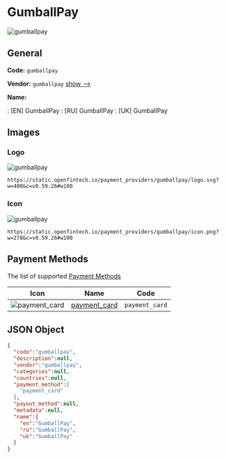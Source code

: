 
# GumballPay 
![gumballpay](https://static.openfintech.io/payment_providers/gumballpay/logo.svg?w=400&c=v0.59.26#w100)  

## General 
 
**Code:** `gumballpay` 
 
**Vendor:** `gumballpay` [show -->](/vendors/gumballpay/) 
 
**Name:** 
 
:	[EN] GumballPay 
:	[RU] GumballPay 
:	[UK] GumballPay 
 

## Images 

### Logo 
 
![gumballpay](https://static.openfintech.io/payment_providers/gumballpay/logo.svg?w=400&c=v0.59.26#w100)  

```
https://static.openfintech.io/payment_providers/gumballpay/logo.svg?w=400&c=v0.59.26#w100
```  

### Icon 
 
![gumballpay](https://static.openfintech.io/payment_providers/gumballpay/icon.png?w=278&c=v0.59.26#w100)  

```
https://static.openfintech.io/payment_providers/gumballpay/icon.png?w=278&c=v0.59.26#w100
```  

## Payment Methods 
 
The list of supported [Payment Methods](/payment-methods/) 

|Icon|Name|Code| 
|:---:|:---:|:---:| 
|![payment_card](https://static.openfintech.io/payment_methods/payment_card/icon.svg?w=278&c=v0.59.26#w100) |[payment_card](/payment-methods/payment_card/)|`payment_card`| 
 

## JSON Object 

```json
{
  "code":"gumballpay",
  "description":null,
  "vendor":"gumballpay",
  "categories":null,
  "countries":null,
  "payment_method":[
    "payment_card"
  ],
  "payout_method":null,
  "metadata":null,
  "name":{
    "en":"GumballPay",
    "ru":"GumballPay",
    "uk":"GumballPay"
  }
}
```  
